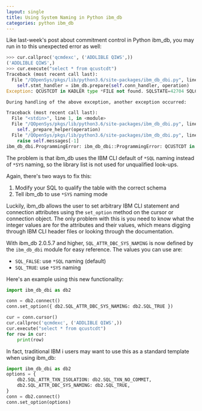 ```yaml
---
layout: single
title: Using System Naming in Python ibm_db
categories: python ibm_db
---
```

Like last-week's post about commitment control in Python ibm_db, you may run in to this unexpected error as well:

```python
>>> cur.callproc('qcmdexc', ('ADDLIBLE QIWS',))
('ADDLIBLE QIWS',)
>>> cur.execute("select * from qcustcdt")
Traceback (most recent call last):
  File "/QOpenSys/pkgs/lib/python3.6/site-packages/ibm_db_dbi.py", line 1254, in _prepare_helper
    self.stmt_handler = ibm_db.prepare(self.conn_handler, operation)
Exception: QCUSTCDT in KADLER type *FILE not found. SQLSTATE=42704 SQLCODE=-204

During handling of the above exception, another exception occurred:

Traceback (most recent call last):
  File "<stdin>", line 1, in <module>
  File "/QOpenSys/pkgs/lib/python3.6/site-packages/ibm_db_dbi.py", line 1394, in execute
    self._prepare_helper(operation)
  File "/QOpenSys/pkgs/lib/python3.6/site-packages/ibm_db_dbi.py", line 1257, in _prepare_helper
    raise self.messages[-1]
ibm_db_dbi.ProgrammingError: ibm_db_dbi::ProgrammingError: QCUSTCDT in KADLER type *FILE not found. SQLSTATE=42704 SQLCODE=-204
```

The problem is that ibm_db uses the IBM CLI default of `*SQL` naming instead of `*SYS` naming, so the library list is not used for unqualified look-ups.

Again, there's two ways to fix this:

1. Modify your SQL to qualify the table with the correct schema
2. Tell ibm_db to use `*SYS` naming mode

Luckily, ibm_db allows the user to set arbitrary IBM CLI statement and connection attributes using the `set_option` method on the cursor or connection object. The only problem with this is you need to know what the integer values are for the attributes and their values, which means digging through IBM CLI header files or looking through the documentation.

With ibm_db 2.0.5.7 and higher, `SQL_ATTR_DBC_SYS_NAMING` is now defined by the `ibm_db_dbi` module for easy reference. The values you can use are:

- `SQL_FALSE`: use `*SQL` naming (default)
- `SQL_TRUE`: use `*SYS` naming

Here's an example using this new functionality:

```python
import ibm_db_dbi as db2

conn = db2.connect()
conn.set_option({ db2.SQL_ATTR_DBC_SYS_NAMING: db2.SQL_TRUE })

cur = conn.cursor()
cur.callproc('qcmdexc', ('ADDLIBLE QIWS',))
cur.execute("select * from qcustcdt")
for row in cur:
    print(row)
```

In fact, traditional IBM i users may want to use this as a standard template when using ibm_db:

```python
import ibm_db_dbi as db2
options = {
    db2.SQL_ATTR_TXN_ISOLATION: db2.SQL_TXN_NO_COMMIT,
    db2.SQL_ATTR_DBC_SYS_NAMING: db2.SQL_TRUE,
}
conn = db2.connect()
conn.set_option(options)
```